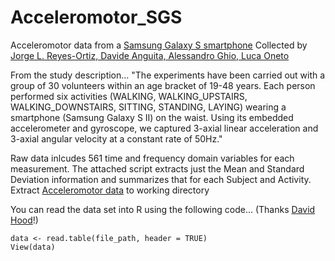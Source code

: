Acceleromotor_SGS
=================

Acceleromotor data from a [Samsung Galaxy S smartphone](https://d396qusza40orc.cloudfront.net/getdata%2Fprojectfiles%2FUCI%20HAR%20Dataset.zip) 
Collected by  [Jorge L. Reyes-Ortiz, Davide Anguita, Alessandro Ghio, Luca Oneto](http://archive.ics.uci.edu/ml/datasets/Human+Activity+Recognition+Using+Smartphones)

From the study description... "The experiments have been carried out with a group of 30 volunteers within an age bracket of 19-48 years. 
Each person performed six activities (WALKING, WALKING_UPSTAIRS, WALKING_DOWNSTAIRS, SITTING, STANDING, LAYING) wearing a smartphone 
(Samsung Galaxy S II) on the waist. Using its embedded accelerometer and gyroscope, we captured 3-axial linear acceleration and 3-axial 
angular velocity at a constant rate of 50Hz."

Raw data inlcudes 561 time and frequency domain variables for each measurement. The attached script extracts just the Mean and Standard Deviation 
information and summarizes that for each Subject and Activity. Extract [Acceleromotor data](https://d396qusza40orc.cloudfront.net/getdata%2Fprojectfiles%2FUCI%20HAR%20Dataset.zip) to working directory



You can read the data set into R using the following code... (Thanks [David Hood](https://class.coursera.org/getdata-016/forum/thread?thread_id=50)!)

    data <- read.table(file_path, header = TRUE) 
    View(data)


